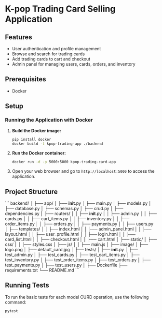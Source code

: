
# K-pop Trading Card Selling Application

## Features

- User authentication and profile management
- Browse and search for trading cards
- Add trading cards to cart and checkout
- Admin panel for managing users, cards, orders, and inventory

## Prerequisites

- Docker

## Setup

### Running the Application with Docker

1. **Build the Docker image:**

   ```bash
   pip install docker
   docker build -t kpop-trading-app ./backend
   ```

2. **Run the Docker container:**

   ```bash
   docker run -d -p 5000:5000 kpop-trading-card-app
   ```

3. Open your web browser and go to `http://localhost:5000` to access the application.


## Project Structure

\`\`\`
backend/
│
├── app/
│   ├── __init__.py
│   ├── main.py
│   ├── models.py
│   ├── database.py
│   ├── schemas.py
│   ├── crud.py
│   ├── dependencies.py
│   ├── routers/
│   │   ├── __init__.py
│   │   ├── admin.py
│   │   ├── cards.py
│   │   ├── cart_items.py
│   │   ├── inventory.py
│   │   ├── order_items.py
│   │   ├── orders.py
│   │   ├── payments.py
│   │   ├── users.py
│   ├── templates/
│   │   ├── index.html
│   │   ├── admin_panel.html
│   │   ├── layout.html
│   │   ├── user_profile.html
│   │   ├── login.html
│   │   ├── card_list.html
│   │   ├── checkout.html
│   │   ├── cart.html
│   ├── static/
│       ├── css/
│       │   ├── styles.css
│       ├── js/
│       │   ├── main.js
│       ├── image/
│           ├── logo.png
│           ├── default_card.jpg
│
├── tests/
│   ├── __init__.py
│   ├── test_admin.py
│   ├── test_cards.py
│   ├── test_cart_items.py
│   ├── test_inventory.py
│   ├── test_order_items.py
│   ├── test_orders.py
│   ├── test_payments.py
│   ├── test_users.py
│
├── Dockerfile
├── requirements.txt
└── README.md
\`\`\`

## Running Tests

To run the basic tests for each model CURD operation, use the following command:

```bash
pytest
```